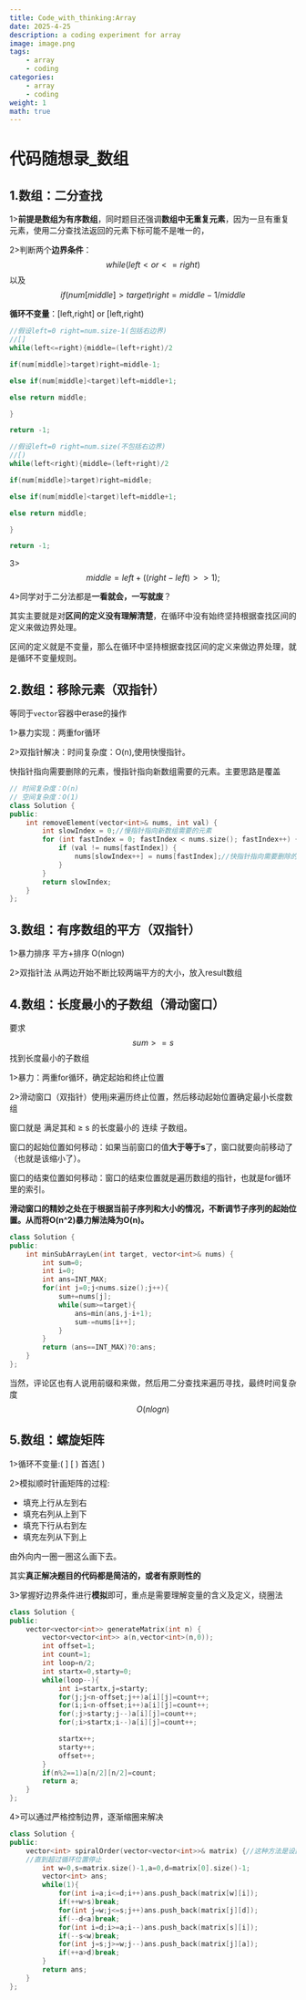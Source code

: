 ```yaml
---
title: Code_with_thinking:Array 
date: 2025-4-25
description: a coding experiment for array
image: image.png
tags: 
    - array
    - coding
categories:
    - array
    - coding
weight: 1
math: true
---
```

# 代码随想录_数组

## 1.数组：二分查找

1>**前提是数组为有序数组**，同时题目还强调**数组中无重复元素**，因为一旦有重复元素，使用二分查找法返回的元素下标可能不是唯一的，

2>判断两个**边界条件**：$$while(left< or <=right)$$以及$$if(num[middle]>target)right=middle-1/middle$$

**循环不变量**：[left,right] or [left,right)

```c++
//假设left=0 right=num.size-1(包括右边界)
//[]
while(left<=right){middle=(left+right)/2 

if(num[middle]>target)right=middle-1;

else if(num[middle]<target)left=middle+1;

else return middle;

}

return -1;
```

```c++
//假设left=0 right=num.size(不包括右边界)
//[)
while(left<right){middle=(left+right)/2 

if(num[middle]>target)right=middle;

else if(num[middle]<target)left=middle+1;

else return middle;

}

return -1;
```

3>$$middle = left + ((right - left) >> 1);$$

4>同学对于二分法都是**一看就会，一写就废**？

其实主要就是对**区间的定义没有理解清楚**，在循环中没有始终坚持根据查找区间的定义来做边界处理。

区间的定义就是不变量，那么在循环中坚持根据查找区间的定义来做边界处理，就是循环不变量规则。

## 2.数组：移除元素（双指针）

等同于`vector`容器中erase的操作

1>暴力实现：两重for循环

2>双指针解决：时间复杂度：O(n),使用快慢指针。

快指针指向需要删除的元素，慢指针指向新数组需要的元素。主要思路是覆盖

```c++
// 时间复杂度：O(n)
// 空间复杂度：O(1)
class Solution {
public:
    int removeElement(vector<int>& nums, int val) {
        int slowIndex = 0;//慢指针指向新数组需要的元素
        for (int fastIndex = 0; fastIndex < nums.size(); fastIndex++) {
            if (val != nums[fastIndex]) {
                nums[slowIndex++] = nums[fastIndex];//快指针指向需要删除的元素
            }
        }
        return slowIndex;
    }
};

```

## 3.数组：有序数组的平方（双指针）

1>暴力排序 平方+排序 O(nlogn)

2>双指针法 从两边开始不断比较两端平方的大小，放入result数组



## 4.数组：长度最小的子数组（滑动窗口）

要求$$sum>=s$$
找到长度最小的子数组

1>暴力：两重for循环，确定起始和终止位置

2>滑动窗口（双指针）使用j来遍历终止位置，然后移动起始位置确定最小长度数组

窗口就是 满足其和 ≥ s 的长度最小的 连续 子数组。

窗口的起始位置如何移动：如果当前窗口的值**大于等于s**了，窗口就要向前移动了（也就是该缩小了）。

窗口的结束位置如何移动：窗口的结束位置就是遍历数组的指针，也就是for循环里的索引。

**滑动窗口的精妙之处在于根据当前子序列和大小的情况，不断调节子序列的起始位置。从而将O(n^2)暴力解法降为O(n)。**

```C++
class Solution {
public:
    int minSubArrayLen(int target, vector<int>& nums) {
        int sum=0;
        int i=0;
        int ans=INT_MAX;
        for(int j=0;j<nums.size();j++){
            sum+=nums[j];
            while(sum>=target){
                ans=min(ans,j-i+1);
                sum-=nums[i++];
            }
        }
        return (ans==INT_MAX)?0:ans;
    }
};
```

当然，评论区也有人说用前缀和来做，然后用二分查找来遍历寻找，最终时间复杂度$$O(nlogn)$$

## 5.数组：螺旋矩阵

1>循环不变量:( ]  [ )  首选[ )

2>模拟顺时针画矩阵的过程:

- 填充上行从左到右
- 填充右列从上到下
- 填充下行从右到左
- 填充左列从下到上

由外向内一圈一圈这么画下去。

其实**真正解决题目的代码都是简洁的，或者有原则性的**

3>掌握好边界条件进行**模拟**即可，重点是需要理解变量的含义及定义，绕圈法

```c++
class Solution {
public:
    vector<vector<int>> generateMatrix(int n) {
        vector<vector<int>> a(n,vector<int>(n,0));
        int offset=1;
        int count=1;
        int loop=n/2;
        int startx=0,starty=0;
        while(loop--){
            int i=startx,j=starty;
            for(j;j<n-offset;j++)a[i][j]=count++;
            for(i;i<n-offset;i++)a[i][j]=count++;
            for(;j>starty;j--)a[i][j]=count++;
            for(;i>startx;i--)a[i][j]=count++;

            startx++;
            starty++;
            offset++;
        }
        if(n%2==1)a[n/2][n/2]=count;
        return a;
    }
};
```

4>可以通过严格控制边界，逐渐缩圈来解决

```c++
class Solution {
public:
    vector<int> spiralOrder(vector<vector<int>>& matrix) {//这种方法是设置了边界条件，移动完之后判断边界情况
    //直到超过循环位置停止
        int w=0,s=matrix.size()-1,a=0,d=matrix[0].size()-1;
        vector<int> ans;
        while(1){
            for(int i=a;i<=d;i++)ans.push_back(matrix[w][i]);
            if(++w>s)break;
            for(int j=w;j<=s;j++)ans.push_back(matrix[j][d]);
            if(--d<a)break;
            for(int i=d;i>=a;i--)ans.push_back(matrix[s][i]);
            if(--s<w)break;
            for(int j=s;j>=w;j--)ans.push_back(matrix[j][a]);
            if(++a>d)break;
        }
        return ans;
    }
};
```






























